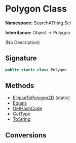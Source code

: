 # Polygon Class
**Namespace:** SearchAThing.Sci

**Inheritance:** Object → Polygon

(No Description)

## Signature
```csharp
public static class Polygon
```
## Methods
- [EllipseToPolygon2D](Polygon/EllipseToPolygon2D.md) (static)
- [Equals](Polygon/Equals.md)
- [GetHashCode](Polygon/GetHashCode.md)
- [GetType](Polygon/GetType.md)
- [ToString](Polygon/ToString.md)
## Conversions
